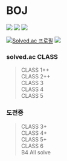 # BOJ

<img src = "https://img.shields.io/badge/c++-%2300599C.svg?style=for-the-badge&logo=c%2B%2B&logoColor=white"/> <img src = "https://img.shields.io/badge/Visual%20Studio%20Code-0078d7.svg?style=for-the-badge&logo=visual-studio-code&logoColor=white"/> <img src = "https://img.shields.io/badge/mac%20os-000000?style=for-the-badge&logo=macos&logoColor=F0F0F0"/>

[![Solved.ac 프로필](http://mazassumnida.wtf/api/v2/generate_badge?boj=jaesang00)](https://solved.ac/jaesang00)
<img src="http://mazandi.herokuapp.com/api?handle=jaesang00&theme=warm"/>

### solved.ac CLASS

> CLASS 1++  
> CLASS 2++  
> CLASS 3  
> CLASS 4  
> CLASS 5

### 도전중

> CLASS 3+  
> CLASS 4+  
> CLASS 5+  
> CLASS 6  
> B4 All solve
